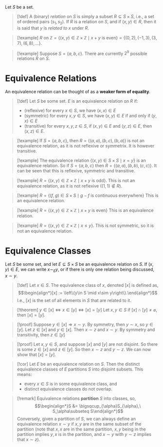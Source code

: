 Let $S$ be a set.
>[!def]
>A (binary) *relation* on $S$ is simply a subset $R\subseteq S\times S$, i.e., a set of ordered pairs $(s_{1}, s_{2})$.
>If $R$ is a relation on $S$, and if $(x,y)\in R$, then it is said that $y$ is *related to* $x$ under $R$.

>[!example]
>$R\text{ on }\mathbb{Z} = \left\{(x,y)\in \mathbb{Z}\times \mathbb{Z}\mid x+y\text{ is even}\right\} = \left\{(0,2),(-1,3), (3,7),(6,8),...\right\}$.

>[!example]
>Suppose $S=\left\{a,b,c\right\}$.
>There are currently $2^{9}$ possible relations $R$ on $S$.


# Equivalence Relations
An equivalence relation can be thought of as a **weaker form of equality**.

>[!def]
>Let $S$ be some set. $E$ is an equivalence relation on $R$ if:
>- (reflexive) for every $x\in S$, we have $(x,x)\in E$
>- (symmetric) for every $x,y\in S$, we have $(x,y)\in E$ if and only if $(y,x)\in E$
>- (transitive) for every $x,y,z\in S$, if $(x,y)\in E$ and $(y,z)\in E$, then $(x,z)\in E$.

>[!example]
>If $S = \left\{a,b,c\right\}$, then $R=\left\{(a,a),(b,c),(b,a)\right\}$ is not an equivalence relation, as it is not reflexive or symmetrix. It is however transitive.

>[!example]
>The equivalence relation $\left\{(x,y)\in S\times S \mid x=y\right\}$ is an equivalence relation.
>So if $S=\left\{a,b,c\right\}$ then $R=\left\{(a,a),(b,b),(c,c)\right\}$. It can be seen that this is reflexive, symmetric and transitive.

>[!example]
>$R=\left\{(x,y)\in \mathbb{Z}\times \mathbb{Z} \mid x+y\text{ is odd}\right\}$.
>This is not an equivalence relation, as it is not reflexive ($(1,1)\notin R$).

>[!example]
>$R = \left\{(f,g)\in S\times S \mid g-f\text{ is continuous everywhere}\right\}$
>This is an equivalence relation.

>[!example]
>$R = \left\{(x,y)\in \mathbb{Z}\times \mathbb{Z} \mid x+y\text{ is even}\right\}$
>This is an equivalence relation.

>[!example]
>$R=\left\{(x,y)\in \mathbb{Z}\times \mathbb{Z} \mid x\le y\right\}$.
>This is not symmetric, so it is not an equivalence relation.

# Equivalence Classes
Let $S$ be some set, and let $E\subseteq S\times S$ be an equivalence relation on $S$.
If $(x,y)\in E$, we can write $x\sim_{E}y$, or if there is only one relation being discussed, $x\sim y$.
>[!def]
>Let $x\in S$. The equivalence class of $x$, denoted $[x]$ is defined as,
>$$\begin{align*}[x] := \left\{y\in S \mid x\sim y\right\}.\end{align*}$$
>I.e., $[x]$ is the set of all elements in $S$ that are related to it.

>[!theorem]
>$y\in [x] \Leftrightarrow x\in [y] \Leftrightarrow [x]=[y]$
>Let $x,y\in S$ if $[x]\cap[y]\ne \varnothing$, then $[x]=[y]$.

>[!proof]
>Suppose $y\in [x] \Rightarrow x\sim y$. By symmetry, then $y\sim x$, so $y\in [y]$.
>Let $z\in [x]$ and $y\in [x]$. Then $x\sim z$ and $x\sim y$. By symmetry and transitivity, then $z\in [y]$

>[!proof]
>Let $x,y\in S$, and suppose $[x]$ and $[y]$ are not disjoint. So there is some $z\in[x]$ and $z\in [y]$. So then $x\sim z$ and $y\sim z$. We can now show that $[x]=[y]$.

>[!cor]
>Let $E$ be an equivalence relation on $S$. Then the distinct equivalence classes of $E$ partitions $S$ into disjoint subsets.
>This means:
>- every $x\in S$ is in some equivalence class, and
>- distinct equivalence classes do not overlap.

>[!remark]
>Equivalence relations **partition** $S$ into classes, so,
>$$\begin{align*}S &= \bigsqcup_{\alpha}S_{\alpha},\ S_\alpha\subseteq S\end{align*}$$
> Conversely, given a partition of $S$, we can always define an equivalence relation $x\sim y$ if $x,y$ are in the same subset of the partition (note that $x,x$ are in the same partition, $x,y$ being in the partition implies $y,x$ is in the partition, and $x\sim y$ with $y\sim z$ implies that $x\sim z$).
